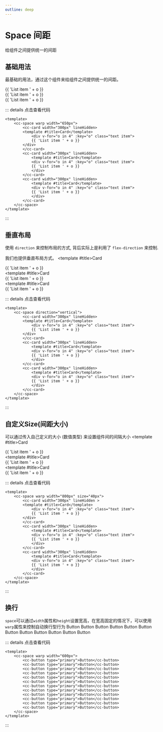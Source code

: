 ```yaml
---
outline: deep
---
```


# Space 间距

给组件之间提供统一的间距

## 基础用法
最基础的用法，通过这个组件来给组件之间提供统一的间距。
<script setup>
import ccButton from '../../src/components/button'
import ccSpace from '../../src/components/space'
import ccCard from '../../src/components/card'
import { ref } from 'vue'
</script>
<cc-space warp width="650px">
    <cc-card width="300px" lineHidden>
    <template #title>Card</template>
          <div v-for="o in 4" :key="o" class="text item">
        {{ 'List item ' + o }}
      </div>
    </cc-card>
    <cc-card width="300px" lineHidden>
        <template #title>Card</template>
          <div v-for="o in 4" :key="o" class="text item">
        {{ 'List item ' + o }}
        </div>
    </cc-card>
    <cc-card width="300px" lineHidden>
        <template #title>Card</template>
        <div v-for="o in 4" :key="o" class="text item">
        {{ 'List item ' + o }}
        </div>
    </cc-card>
</cc-space>


::: details 点击查看代码
```vue
<template>
    <cc-space warp width="650px">
        <cc-card width="300px" lineHidden>
        <template #title>Card</template>
            <div v-for="o in 4" :key="o" class="text item">
            {{ 'List item ' + o }}
        </div>
        </cc-card>
        <cc-card width="300px" lineHidden>
            <template #title>Card</template>
            <div v-for="o in 4" :key="o" class="text item">
            {{ 'List item ' + o }}
            </div>
        </cc-card>
        <cc-card width="300px" lineHidden>
            <template #title>Card</template>
            <div v-for="o in 4" :key="o" class="text item">
            {{ 'List item ' + o }}
            </div>
        </cc-card>
    </cc-space>
</template>
```
:::

## 垂直布局
使用 `direction` 来控制布局的方式, 背后实际上是利用了 `flex-direction` 来控制.

我们也提供垂直布局方式。
<cc-space direction="vertical">
    <cc-card width="300px" lineHidden>
    <template #title>Card</template>
        <div v-for="o in 4" :key="o" class="text item">
        {{ 'List item ' + o }}
    </div>
    </cc-card>
    <cc-card width="300px" lineHidden>
        <template #title>Card</template>
        <div v-for="o in 4" :key="o" class="text item">
        {{ 'List item ' + o }}
        </div>
    </cc-card>
    <cc-card width="300px" lineHidden>
        <template #title>Card</template>
        <div v-for="o in 4" :key="o" class="text item">
        {{ 'List item ' + o }}
        </div>
    </cc-card>
</cc-space>


::: details 点击查看代码
```vue
<template>
    <cc-space direction="vertical">
        <cc-card width="300px" lineHidden>
        <template #title>Card</template>
            <div v-for="o in 4" :key="o" class="text item">
            {{ 'List item ' + o }}
        </div>
        </cc-card>
        <cc-card width="300px" lineHidden>
            <template #title>Card</template>
            <div v-for="o in 4" :key="o" class="text item">
            {{ 'List item ' + o }}
            </div>
        </cc-card>
        <cc-card width="300px" lineHidden>
            <template #title>Card</template>
            <div v-for="o in 4" :key="o" class="text item">
            {{ 'List item ' + o }}
            </div>
        </cc-card>
    </cc-space>
</template>
```
:::


## 自定义Size(间距大小)
可以通过传入自己定义的大小 (数值类型) 来设置组件间的间隔大小
<cc-space warp width="800px" size="40px">
    <cc-card width="300px" lineHidden >
    <template #title>Card</template>
          <div v-for="o in 4" :key="o" class="text item">
        {{ 'List item ' + o }}
      </div>
    </cc-card>
    <cc-card width="300px" lineHidden>
        <template #title>Card</template>
          <div v-for="o in 4" :key="o" class="text item">
        {{ 'List item ' + o }}
        </div>
    </cc-card>
    <cc-card width="300px" lineHidden>
        <template #title>Card</template>
        <div v-for="o in 4" :key="o" class="text item">
        {{ 'List item ' + o }}
        </div>
    </cc-card>
</cc-space>


::: details 点击查看代码
```vue
<template>
    <cc-space warp width="800px" size="40px">
        <cc-card width="300px" lineHidden >
        <template #title>Card</template>
            <div v-for="o in 4" :key="o" class="text item">
            {{ 'List item ' + o }}
        </div>
        </cc-card>
        <cc-card width="300px" lineHidden>
            <template #title>Card</template>
            <div v-for="o in 4" :key="o" class="text item">
            {{ 'List item ' + o }}
            </div>
        </cc-card>
        <cc-card width="300px" lineHidden>
            <template #title>Card</template>
            <div v-for="o in 4" :key="o" class="text item">
            {{ 'List item ' + o }}
            </div>
        </cc-card>
    </cc-space>
</template>
```
:::

## 换行
`space`可以通过`width`属性和`height`设置宽高，在宽高固定的情况下，可以使用`warp`属性来控制自动换行型行为
<cc-space warp width="600px">
    <cc-button type="primary">Button</cc-button>
    <cc-button type="primary">Button</cc-button>
    <cc-button type="primary">Button</cc-button>
    <cc-button type="primary">Button</cc-button>
    <cc-button type="primary">Button</cc-button>
    <cc-button type="primary">Button</cc-button>
    <cc-button type="primary">Button</cc-button>
    <cc-button type="primary">Button</cc-button>
    <cc-button type="primary">Button</cc-button>
    <cc-button type="primary">Button</cc-button>
    <cc-button type="primary">Button</cc-button>
    <cc-button type="primary">Button</cc-button>
</cc-space>



::: details 点击查看代码
```vue
<template>
    <cc-space warp width="600px">
        <cc-button type="primary">Button</cc-button>
        <cc-button type="primary">Button</cc-button>
        <cc-button type="primary">Button</cc-button>
        <cc-button type="primary">Button</cc-button>
        <cc-button type="primary">Button</cc-button>
        <cc-button type="primary">Button</cc-button>
        <cc-button type="primary">Button</cc-button>
        <cc-button type="primary">Button</cc-button>
        <cc-button type="primary">Button</cc-button>
        <cc-button type="primary">Button</cc-button>
        <cc-button type="primary">Button</cc-button>
        <cc-button type="primary">Button</cc-button>
    </cc-space>
</template>
```
:::